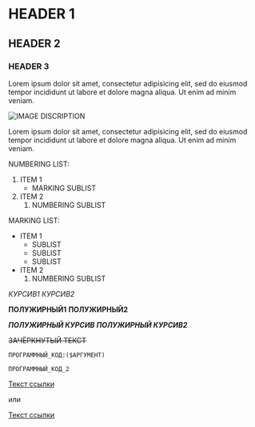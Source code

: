 #     HEADER 1
##    HEADER 2
###   HEADER 3

Lorem ipsum dolor sit amet, consectetur adipisicing elit, sed do eiusmod tempor incididunt ut labore et dolore magna aliqua. Ut enim ad minim veniam.

![IMAGE DISCRIPTION](demo.gif)

Lorem ipsum dolor sit amet, consectetur adipisicing elit, sed do eiusmod tempor incididunt ut labore et dolore magna aliqua. Ut enim ad minim veniam.

NUMBERING LIST:

1. ITEM 1
    - MARKING SUBLIST
2. ITEM 2
    1. NUMBERING SUBLIST

MARKING LIST:

- ITEM 1
    - SUBLIST
    + SUBLIST
    * SUBLIST
- ITEM 2
    1. NUMBERING SUBLIST


*КУРСИВ1* _КУРСИВ2_

**ПОЛУЖИРНЫЙ1** __ПОЛУЖИРНЫЙ2__

***ПОЛУЖИРНЫЙ КУРСИВ*** ___ПОЛУЖИРНЫЙ КУРСИВ2___

 ~~ЗАЧЁРКНУТЫЙ ТЕКСТ~~

 `ПРОГРАММНЫЙ_КОД:($АРГУМЕНТ)`

 ```
 ПРОГРАММНЫЙ_КОД_2
 ```


[Текст ссылки](адрес://ссылки.здесь "Заголовок ссылки")

или

[Текст ссылки][1]

  [1]: адрес://ссылки.здесь "Заголовок ссылки"
